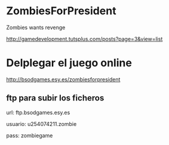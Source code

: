 ZombiesForPresident
===================

Zombies wants revenge


http://gamedevelopment.tutsplus.com/posts?page=3&view=list


Delplegar el juego online
=========================

http://bsodgames.esy.es/zombiesforpresident

ftp para subir los ficheros
---------------------------
url: ftp.bsodgames.esy.es

usuario: u254074211.zombie

pass: zombiegame

